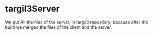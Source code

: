 # targil3Server
We put All the files of the server, in targil3 repository, because after the build we merged the files of the client and the server.
